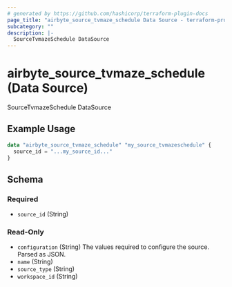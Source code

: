 ```yaml
---
# generated by https://github.com/hashicorp/terraform-plugin-docs
page_title: "airbyte_source_tvmaze_schedule Data Source - terraform-provider-airbyte"
subcategory: ""
description: |-
  SourceTvmazeSchedule DataSource
---
```


# airbyte_source_tvmaze_schedule (Data Source)

SourceTvmazeSchedule DataSource

## Example Usage

```terraform
data "airbyte_source_tvmaze_schedule" "my_source_tvmazeschedule" {
  source_id = "...my_source_id..."
}
```

<!-- schema generated by tfplugindocs -->
## Schema

### Required

- `source_id` (String)

### Read-Only

- `configuration` (String) The values required to configure the source. Parsed as JSON.
- `name` (String)
- `source_type` (String)
- `workspace_id` (String)
